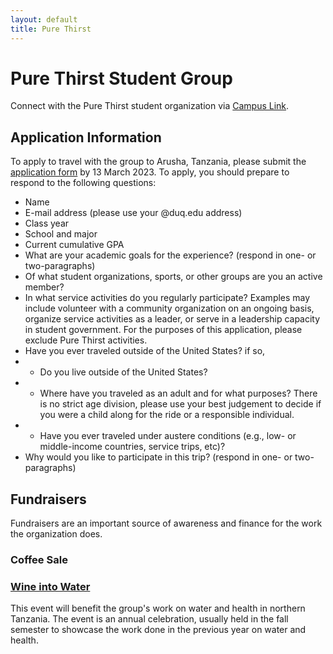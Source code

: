 ```yaml
---
layout: default
title: Pure Thirst
---
```

# Pure Thirst Student Group  

Connect with the Pure Thirst student organization via [Campus Link](https://duq.campuslabs.com/engage/organization/duptc).  

## Application Information  
To apply to travel with the group to Arusha, Tanzania, please submit the [application form](https://forms.gle/F6RvnVD59jMvj4b7A) by 13 March 2023.  To apply, you should prepare to respond to the following questions:  
- Name  
- E-mail address (please use your @duq.edu address)  
- Class year  
- School and major  
- Current cumulative GPA  
- What are your academic goals for the experience? (respond in one- or two-paragraphs)  
- Of what student organizations, sports, or other groups are you an active member?  
- In what service activities do you regularly participate?  Examples may include volunteer with a community organization on an ongoing basis, organize service activities as a leader, or serve in a leadership capacity in student government.  For the purposes of this application, please exclude Pure Thirst activities.  
- Have you ever traveled outside of the United States? if so,  
- - Do you live outside of the United States?  
- - Where have you traveled as an adult and for what purposes?  There is no strict age division, please use your best judgement to decide if you were a child along for the ride or a responsible individual.  
- - Have you ever traveled under austere conditions (e.g., low- or middle-income countries, service trips, etc)?  
- Why would you like to participate in this trip?  (respond in one- or two-paragraphs)  

## Fundraisers  
Fundraisers are an important source of awareness and finance for the work the organization does.  

### Coffee Sale  


### [Wine into Water](https://drive.google.com/file/d/1Zht5qBRgHk2wemgiqgNCdDNGYTBpI4n6/view?usp=sharing)  
This event will benefit the group's work on water and health in northern Tanzania.  The event is an annual celebration, usually held in the fall semester to showcase the work done in the previous year on water and health.  


